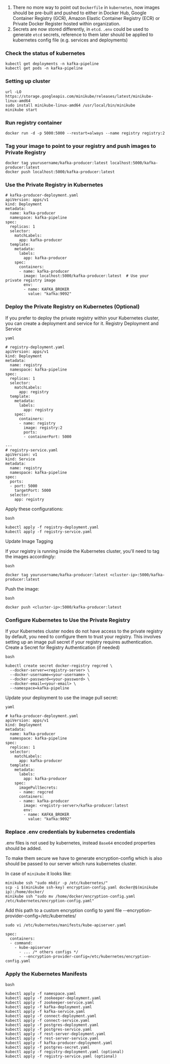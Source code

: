 1. There no more way to point out ```Dockerfile``` in ```kubernetes```, now images should be pre-built and pushed to either in  Docker Hub, Google Container Registry (GCR), Amazon Elastic Container Registry (ECR) or Private Docker Register hosted within organization.
2. Secrets are now stored differently, in ```etcd```. ```.env``` could be used to generate ```etcd``` secrets, reference to them later should be applied to kubernetes config file (e.g. services and deployments)   

### Check the status of kubernetes
```
kubectl get deployments -n kafka-pipeline
kubectl get pods -n kafka-pipeline
```

### Setting up cluster
```
url -LO https://storage.googleapis.com/minikube/releases/latest/minikube-linux-amd64  
sudo install minikube-linux-amd64 /usr/local/bin/minikube
minikube start
```

### Run registry container
```
docker run -d -p 5000:5000 --restart=always --name registry registry:2
```

### Tag your image to point to your registry and push images to Private Registry 
```
docker tag yourusername/kafka-producer:latest localhost:5000/kafka-producer:latest
docker push localhost:5000/kafka-producer:latest
```

### Use the Private Registry in Kubernetes
```
# kafka-producer-deployment.yaml
apiVersion: apps/v1
kind: Deployment
metadata:
  name: kafka-producer
  namespace: kafka-pipeline
spec:
  replicas: 1
  selector:
    matchLabels:
      app: kafka-producer
  template:
    metadata:
      labels:
        app: kafka-producer
    spec:
      containers:
      - name: kafka-producer
        image: localhost:5000/kafka-producer:latest  # Use your private registry image
        env:
        - name: KAFKA_BROKER
          value: "kafka:9092"

```

### Deploy the Private Registry on Kubernetes (Optional)

If you prefer to deploy the private registry within your Kubernetes cluster, you can create a deployment and service for it.
Registry Deployment and Service

```
yaml

# registry-deployment.yaml
apiVersion: apps/v1
kind: Deployment
metadata:
  name: registry
  namespace: kafka-pipeline
spec:
  replicas: 1
  selector:
    matchLabels:
      app: registry
  template:
    metadata:
      labels:
        app: registry
    spec:
      containers:
      - name: registry
        image: registry:2
        ports:
        - containerPort: 5000

---
# registry-service.yaml
apiVersion: v1
kind: Service
metadata:
  name: registry
  namespace: kafka-pipeline
spec:
  ports:
  - port: 5000
    targetPort: 5000
  selector:
    app: registry
```

Apply these configurations:

```
bash

kubectl apply -f registry-deployment.yaml
kubectl apply -f registry-service.yaml
```

Update Image Tagging

If your registry is running inside the Kubernetes cluster, you'll need to tag the images accordingly:

```
bash

docker tag yourusername/kafka-producer:latest <cluster-ip>:5000/kafka-producer:latest
```

Push the image:
```
bash

docker push <cluster-ip>:5000/kafka-producer:latest
```
### Configure Kubernetes to Use the Private Registry

If your Kubernetes cluster nodes do not have access to the private registry by default, you need to configure them to trust your registry. This involves setting up an image pull secret if your registry requires authentication.
Create a Secret for Registry Authentication (if needed)

```
bash

kubectl create secret docker-registry regcred \
  --docker-server=<registry-server> \
  --docker-username=<your-username> \
  --docker-password=<your-password> \
  --docker-email=<your-email> \
  --namespace=kafka-pipeline
```

Update your deployment to use the image pull secret:
```
yaml

# kafka-producer-deployment.yaml
apiVersion: apps/v1
kind: Deployment
metadata:
  name: kafka-producer
  namespace: kafka-pipeline
spec:
  replicas: 1
  selector:
    matchLabels:
      app: kafka-producer
  template:
    metadata:
      labels:
        app: kafka-producer
    spec:
      imagePullSecrets:
      - name: regcred
      containers:
      - name: kafka-producer
        image: <registry-server>/kafka-producer:latest
        env:
        - name: KAFKA_BROKER
          value: "kafka:9092"
```

### Replace .env credentials by kubernetes credentials
.env files is not used by kubernetes, instead ```Base64``` encoded properties should be added. 

To make them secure we have to generate encryption-config which is also should be passed to our server which runs kubernetes cluster. 

In case of ```minikube``` it looks like:
```
minikube ssh "sudo mkdir -p /etc/kubernetes/"
scp -i $(minikube ssh-key) encryption-config.yaml docker@$(minikube ip):/home/docker/
minikube ssh "sudo mv /home/docker/encryption-config.yaml /etc/kubernetes/encryption-config.yaml"
```

Add this path to a custom encryption config to yaml file --encryption-provider-config=/etc/kubernetes/
```
sudo vi /etc/kubernetes/manifests/kube-apiserver.yaml

spec:
  containers:
  - command:
    - kube-apiserver
      - ... /* others configs */
      - --encryption-provider-config=/etc/kubernetes/encryption-config.yaml
```

### Apply the Kubernetes Manifests
```
bash

kubectl apply -f namespace.yaml
kubectl apply -f zookeeper-deployment.yaml
kubectl apply -f zookeeper-service.yaml
kubectl apply -f kafka-deployment.yaml
kubectl apply -f kafka-service.yaml
kubectl apply -f connect-deployment.yaml
kubectl apply -f connect-service.yaml
kubectl apply -f postgres-deployment.yaml
kubectl apply -f postgres-service.yaml
kubectl apply -f rest-server-deployment.yaml
kubectl apply -f rest-server-service.yaml
kubectl apply -f kafka-producer-deployment.yaml
kubectl apply -f postgres-secret.yaml
kubectl apply -f registry-deployment.yaml (optional)
kubectl apply -f registry-service.yaml (optional)
```
